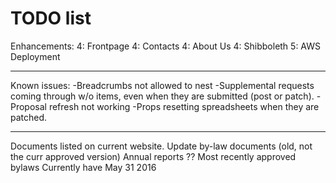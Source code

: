 # TODO list
<!-- -Manifests on voting page -->
<!-- -Only members can vote -->
<!-- -Update contacts. -->
<!-- -Update STF members -->
<!-- -Drawer responsiveness -->
<!-- -Autogenerate proposal numbers / quarters etc -->
<!-- -Publish proposals with >3 sigs -->
<!-- 1: Config: Edit Org codes and metrics questions -->
<!-- ---Issue with questions being hardcoded in review.js? -->
<!-- 1: Responsiveness fix (see lego project code) -->
<!-- 1: Endorse a proposal only once. & proper update function -->
<!-- 2: Title/body in reports/supplementals -->
<!-- 2* : Test Posting manifests in new proposal -->
<!-- 2*: Test Reports -->
<!-- 2*: Test Supplements -->
<!-- 3: Table search Strings. -->
<!-- 3: Totals calculation for manifests. (include in patch code?) - working on it -->
<!-- 3: Update ask/received dynamically and as necessary. -->
<!-- 3: Proposal numbering is off. -->
Enhancements:
  4: Frontpage
  4: Contacts
  4: About Us
4: Shibboleth
5: AWS Deployment

---
Known issues:
-Breadcrumbs not allowed to nest
-Supplemental requests coming through w/o items, even when they are submitted (post or patch).
-Proposal refresh not working
-Props resetting spreadsheets when they are patched.

---
Documents listed on current website.
Update by-law documents (old, not the curr approved version)
Annual reports ??
Most recently approved bylaws
Currently have May 31 2016
